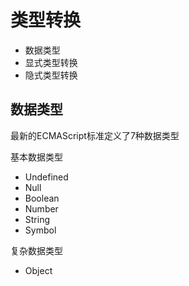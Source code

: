 # 类型转换

* 数据类型
* 显式类型转换
* 隐式类型转换

## 数据类型

最新的ECMAScript标准定义了7种数据类型

基本数据类型

* Undefined
* Null
* Boolean
* Number
* String
* Symbol

复杂数据类型

* Object

